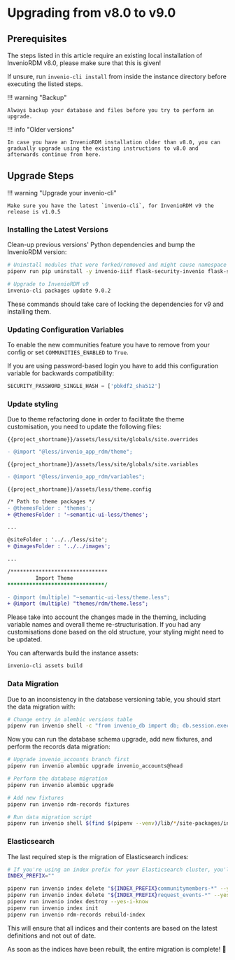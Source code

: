 # Upgrading from v8.0 to v9.0

## Prerequisites

The steps listed in this article require an existing local installation of InvenioRDM v8.0, please make sure that this is given!

If unsure, run `invenio-cli install` from inside the instance directory before executing the listed steps.

!!! warning "Backup"

    Always backup your database and files before you try to perform an upgrade.

!!! info "Older versions"

    In case you have an InvenioRDM installation older than v8.0, you can gradually upgrade using the existing instructions to v8.0 and afterwards continue from here.

## Upgrade Steps

!!! warning "Upgrade your invenio-cli"

    Make sure you have the latest `invenio-cli`, for InvenioRDM v9 the release is v1.0.5

### Installing the Latest Versions

Clean-up previous versions' Python dependencies and bump the InvenioRDM version:

```bash
# Uninstall modules that were forked/removed and might cause namespace issues
pipenv run pip uninstall -y invenio-iiif flask-security-invenio flask-security flask-kvsession flask-kvsession-invenio

# Upgrade to InvenioRDM v9
invenio-cli packages update 9.0.2
```

These commands should take care of locking the dependencies for v9 and installing them.

### Updating Configuration Variables

To enable the new communities feature you have to remove from your config or set `COMMUNITIES_ENABLED` to `True`.

If you are using password-based login you have to add this configuration variable for backwards compatibility:

```python
SECURITY_PASSWORD_SINGLE_HASH = ['pbkdf2_sha512']
```

### Update styling

Due to theme refactoring done in order to facilitate the theme customisation, you need to update the following files:

`{{project_shortname}}/assets/less/site/globals/site.overrides`

``` diff
- @import "@less/invenio_app_rdm/theme";
```

`{{project_shortname}}/assets/less/site/globals/site.variables`

```diff
- @import "@less/invenio_app_rdm/variables";
```

`{{project_shortname}}/assets/less/theme.config`

```diff
/* Path to theme packages */
- @themesFolder : 'themes';
+ @themesFolder : '~semantic-ui-less/themes';

...

@siteFolder : '../../less/site';
+ @imagesFolder : '../../images';

...

/*******************************
         Import Theme
*******************************/

- @import (multiple) "~semantic-ui-less/theme.less";
+ @import (multiple) "themes/rdm/theme.less";
```

Please take into account the changes made in the theming, including variable names and overall theme re-structurisation. If you had any customisations done based on the old structure, your styling might need to be updated.

You can afterwards build the instance assets:

```bash
invenio-cli assets build
```

### Data Migration

Due to an inconsistency in the database versioning table, you should start the data migration with:

```bash
# Change entry in alembic versions table
pipenv run invenio shell -c "from invenio_db import db; db.session.execute(\"UPDATE alembic_version SET version_num ='f701a32e6fbe' WHERE version_num='f261e5ee8743'\"); db.session.commit()"
```

Now you can run the database schema upgrade, add new fixtures, and perform the records data migration:

```bash
# Upgrade invenio_accounts branch first
pipenv run invenio alembic upgrade invenio_accounts@head

# Perform the database migration
pipenv run invenio alembic upgrade

# Add new fixtures
pipenv run invenio rdm-records fixtures

# Run data migration script
pipenv run invenio shell $(find $(pipenv --venv)/lib/*/site-packages/invenio_app_rdm -name migrate_8_0_to_9_0.py)
```

### Elasticsearch

The last required step is the migration of Elasticsearch indices:

```bash
# If you're using an index prefix for your Elasticsearch cluster, you'll have to set it
INDEX_PREFIX=""

pipenv run invenio index delete "${INDEX_PREFIX}communitymembers-*" --yes-i-know
pipenv run invenio index delete "${INDEX_PREFIX}request_events-*" --yes-i-know
pipenv run invenio index destroy --yes-i-know
pipenv run invenio index init
pipenv run invenio rdm-records rebuild-index
```

This will ensure that all indices and their contents are based on the latest definitions and not out of date.

As soon as the indices have been rebuilt, the entire migration is complete! :partying_face:
